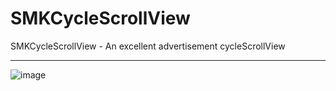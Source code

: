# SMKCycleScrollView
SMKCycleScrollView -  An excellent advertisement cycleScrollView

---

![image](https://github.com/lovemo/SMKCycleScrollView/raw/master/demo.gif)
